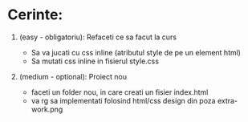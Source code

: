 # Cerinte:

1. (easy - obligatoriu): Refaceti ce sa facut la curs
   - Sa va jucati cu css inline (atributul style de pe un element html)
   - Sa mutati css inline in fisierul style.css



2. (medium - optional): Proiect nou
   - faceti un folder nou, in care creati un fisier index.html
   - va rg sa implementati folosind html/css design din poza extra-work.png
